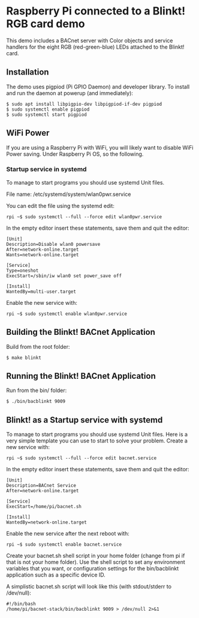 # Raspberry Pi connected to a Blinkt! RGB card demo

This demo includes a BACnet server with Color objects and service handlers
for the eight RGB (red-green-blue) LEDs attached to the Blinkt! card.

## Installation

The demo uses pigpiod (Pi GPIO Daemon) and developer library. To install
and run the daemon at powerup (and immediately):

    $ sudo apt install libpigpio-dev libpigpiod-if-dev pigpiod
    $ sudo systemctl enable pigpiod
    $ sudo systemctl start pigpiod

## WiFi Power

If you are using a Raspberry Pi with WiFi, you will likely want
to disable WiFi Power saving.  Under Raspberry Pi OS, so the following.

### Startup service in systemd

To manage to start programs you should use systemd Unit files.

File name: /etc/systemd/system/wlan0pwr.service

You can edit the file using the systemd edit:

    rpi ~$ sudo systemctl --full --force edit wlan0pwr.service

In the empty editor insert these statements, save them and quit the editor:

    [Unit]
    Description=Disable wlan0 powersave
    After=network-online.target
    Wants=network-online.target

    [Service]
    Type=oneshot
    ExecStart=/sbin/iw wlan0 set power_save off

    [Install]
    WantedBy=multi-user.target

Enable the new service with:

    rpi ~$ sudo systemctl enable wlan0pwr.service

## Building the Blinkt! BACnet Application

Build from the root folder:

    $ make blinkt

## Running the Blinkt! BACnet Application

Run from the bin/ folder:

    $ ./bin/bacblinkt 9009

## Blinkt! as a Startup service with systemd

To manage to start programs you should use systemd Unit files.
Here is a very simple template you can use to start to solve your problem.
Create a new service with:

    rpi ~$ sudo systemctl --full --force edit bacnet.service

In the empty editor insert these statements, save them and quit the editor:

    [Unit]
    Description=BACnet Service
    After=network-online.target

    [Service]
    ExecStart=/home/pi/bacnet.sh

    [Install]
    WantedBy=network-online.target

Enable the new service after the next reboot with:

    rpi ~$ sudo systemctl enable bacnet.service

Create your bacnet.sh shell script in your home folder (change from pi if
that is not your home folder).  Use the shell script to set any environment
variables that you want, or configuration settings for the bin/bacblinkt
application such as a specific device ID.

A simplistic bacnet.sh script will look like this (with stdout/stderr to /dev/null):

    #!/bin/bash
    /home/pi/bacnet-stack/bin/bacblinkt 9009 > /dev/null 2>&1


